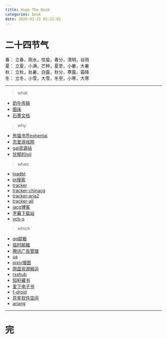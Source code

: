 ```yaml
---
title: Huge The Book
categories: book
date: 2020-02-22 02:22:02
---
```


# 二十四节气

春：  立春，雨水，惊蛰，春分，清明，谷雨  
夏：  立夏，小满，芒种，夏至，小暑，大暑  
秋：  立秋，处暑，白露，秋分，寒露，霜降  
冬：  立冬，小雪，大雪，冬至，小寒，大寒

---

> what
- [奶牛传输](https://cowtransfer.com)
- [图床](http://lmg.beigu.pro:666/)
- [石墨文档](https://shimo.im)

> why
- [熊猫书签exhentai](https://expanda.org)
- [恋爱游戏网](https://www.lianaiyx.com)
- [gal资源站](https://www.nyagal.com)
- [忧郁的loli](https://www.mmgal.com)

> when
- [loadbt](https://www.loadbt.com/files)
- [bt搜索](https://hao.su/909)
- [tracker](https://github.com/ngosang/trackerslist)
- [tracker-chinacg](https://gitee.com/banbendalao/hosts_optimize_tracker_links/raw/master/tracker.txt)
- [tracker-aria2](http://edam.top/tk/)
- [tracker-all](https://trackerslist.com/all.txt)
- [iacg博客](https://iacg.rip)
- [字幕下载站](https://assrt.net/xml/list/sub/)
- [vcb-s](https://vcb-s.com)

> which
- [qq邮箱](https://w.mail.qq.com)
- [临时邮箱](https://10minutemail.net/m/?lang=zh-cn)
- [腾讯广告管理](https://privacy.qq.com/yszc-m.htm)
- [ua](http://service.spiritsoft.cn/ua.html)
- [pixiv搜图](http://saucenao.com)
- [网盘资源搬运](https://www.multcloud.com)
- [rsshub](https://docs.rsshub.app)
- [知轩藏书](http://www.zxcs.me/)
- [爱下电子书](https://m.aixdzs.com/)
- [f-droid](https://f-droid.org/packages/io.mrarm.irc/)
- [异星软件空间](http://yx.bsh.me/)
- [ariang](http://aria2.net)

---
# 完
